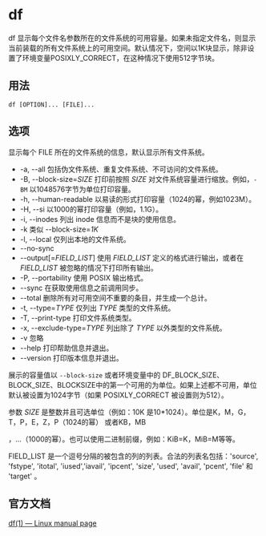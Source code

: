 # df

df 显示每个文件名参数所在的文件系统的可用容量。如果未指定文件名，则显示当前装载的所有文件系统上的可用空间。默认情况下，空间以1K块显示，除非设置了环境变量POSIXLY_CORRECT，在这种情况下使用512字节块。

## 用法

```shell
df [OPTION]... [FILE]...
```

## 选项

显示每个 FILE 所在的文件系统的信息，默认显示所有文件系统。

+ -a, --all 包括伪文件系统、重复文件系统、不可访问的文件系统。
+ -B, --block-size=*SIZE* 打印前按照 *SIZE* 对文件系统容量进行缩放。例如，`-BM` 以1048576字节为单位打印容量。
+ -h, --human-readable 以易读的形式打印容量（1024的幂，例如1023M）。
+ -H, --si 以1000的幂打印容量（例如，1.1G）。
+ -i, --inodes 列出 inode 信息而不是块的使用信息。
+ -k 类似 --block-size=*1K*
+ -l, --local 仅列出本地的文件系统。
+ --no-sync 
+ --output[=*FIELD_LIST*] 使用 *FIELD_LIST* 定义的格式进行输出，或者在 *FIELD_LIST* 被忽略的情况下打印所有输出。
+ -P, --portability 使用 POSIX 输出格式。
+ --sync 在获取使用信息之前调用同步。
+ --total 删除所有对可用空间不重要的条目，并生成一个总计。
+ -t, --type=*TYPE* 仅列出 *TYPE* 类型的文件系统。
+ -T, --print-type 打印文件系统类型。
+ -x, --exclude-type=*TYPE* 列出除了 *TYPE* 以外类型的文件系统。
+ -v 忽略
+ --help 打印帮助信息并退出。
+ --version 打印版本信息并退出。

展示的容量值以 `--block-size` 或者环境变量中的 DF_BLOCK_SIZE、BLOCK_SIZE、BLOCKSIZE中的第一个可用的为单位。如果上述都不可用，单位默认被设置为1024字节（如果 POSIXLY_CORRECT 被设置则为512）。

参数 *SIZE* 是整数并且可选单位（例如：10K 是10*1024）。单位是K，M，G，T，P，E，Z，P（1024的幂） 或者KB，MB

，...（1000的幂）。也可以使用二进制前缀，例如：KiB=K，MiB=M等等。

FIELD_LIST 是一个逗号分隔的被包含的列的列表。合法的列表名包括：'source', 'fstype', 'itotal', 'iused','iavail', 'ipcent', 'size', 'used', 'avail', 'pcent', 'file' 和 'target' 。

## 官方文档

[df(1) — Linux manual page](https://man7.org/linux/man-pages/man1/df.1.html)